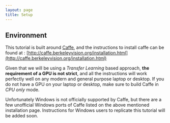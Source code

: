 ```yaml
---
layout: page
title: Setup
---
```


## Environment

This tutorial is built around [Caffe](http://caffe.berkeleyvision.org/), and the instructions to install caffe can be found at : [http://caffe.berkeleyvision.org/installation.html](http://caffe.berkeleyvision.org/installation.html)

Given that we will be using a *Transfer Learning* based approach, **the requirement of a GPU is not strict**, and all the instructions will work perfectly well on any modern and general purpose laptop or desktop. If you do not have a GPU on your laptop or desktop, make sure to build Caffe in *CPU only* mode.   

Unfortunately Windows is not officially supported by Caffe, but there are a few unofficial Windows ports of Caffe listed on the above mentioned installation page. Instructions for Windows users to replicate this tutorial will be added soon. 
